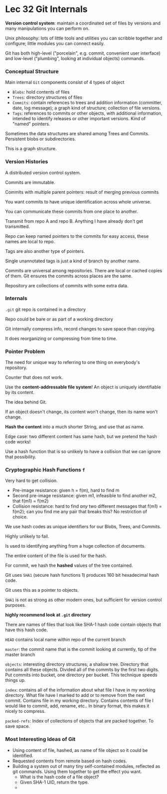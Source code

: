 # Lec 32 Git Internals

**Version control system**: maintain a coordinated set of files by versions and many manipulations you can perform on.

Unix philosophy: lots of little tools and utilities you can scribble together and configure; little modules you can connect easily.

Git has both high-level ("porcelain", e.g. commit, convenient user interface) and low-level ("plumbing", looking at individual objects) commands. 



### Conceptual Structure

Main internal `Git` components consist of 4 types of object

* `Blobs`: hold contents of files
* `Trees`: directory structures of files
* `Commits`: contain references to trees and addition information (committer, date, log message); a graph kind of structure; collection of file versions.
* `Tags`: references to commits or other objects, with additional information, intended to identify releases or other important versions. Kind of "named" pointers.


Sometimes the data structures are shared among Trees and Commits. Persistent blobs or subdirectories.

This is a graph structure.



### Version Histories

A distributed version control system.

Commits are immutable.

Commits with multiple parent pointers: result of merging previous commits


You want commits to have unique identification across whole universe.

You can communicate these commits from one place to another.



Transmit from repo A and repo B. Anything I have already don't get transmitted. 

Repo can keep named pointers to the commits for easy access, these names are local to repo. 

Tags are also another type of pointers. 

Single unannotated tags is just a kind of branch by another name.



Commits are universal among repositories. 
There are local or cached copies of them. Git ensures the commits across places are the same.

Repository are collections of commits with some extra data.



### Internals

`.git` git repo is contained in a directory

Repo could be bare or as part of a working directory

Git internally compress info, record changes to save space than copying.

It does reorganizing or compressing from time to time.



### Pointer Problem

The need for unique way to referring to one thing on everybody's repository.

Counter that does not work.

Use the **content-addressable file system**! An object is uniquely identifiable by its content.

The idea behind Git.

If an object doesn't change, its content won't change, then its name won't change.

**Hash the content** into a much shorter String, and use that as name.

Edge case: two different content has same hash, but we pretend the hash code works!

Use a hash function that is so unlikely to have a collision that we can ignore that possibility.



### Cryptographic Hash Functions `f`

Very hard to get collision.

* Pre-image resistance: given h = f(m), hard to find m
* Second pre-image resistance: given m1, infeasible to find another m2, that f(m1) = f(m2)
* Collision resistance: hard to find *any* two different messages that f(m1) = f(m2); can you find me any pair that breaks this? No restriction of choice.

We use hash codes as unique identifiers for our Blobs, Trees, and Commits.

Highly unlikely to fail.

Is used to identifying anything from a huge collection of documents.



The entire content of the file is used for the hash.

For commit, we hash the **hashed** values of the tree contained.



Git uses `SHA1` (secure hash functions 1) produces 160 bit hexadecimal hash code.

Git uses this as a pointer to objects.

`SHA1` is not as strong as other modern ones, but sufficient for version control purposes.



**highly recommend look at `.git` directory**

There are names of files that look like SHA-1 hash code contain objects that have this hash code.



`HEAD` contains local name within repo of the current branch

`master`: the commit name that is the commit looking at currently, tip of the master branch

`objects`: interesting directory structures; a shallow tree. Directory that contains all these objects. Divided all of the commits by the first two digits. Put commits into bucket, one directory per bucket. This technique speeds things up.

`index`: contains all of the information about what file I have in my working directory. What file have I marked to add or to remove from the next commit. Contains file in my working directory. Contains contents of file I would like to commit, add, rename, etc.. In binary format, this makes it nicely to compress.

`packed-refs`: Index of collections of objects that are packed together. To save space.



### Most Interesting Ideas of Git

* Using content of file, hashed, as name of file object so it could be identified.
* Requested contents from remote based on hash codes.
* Building a system out of many tiny self-contained modules, reflected as git commands. Using them together to get the effect you want.
  * What is the hash code of a file object?
  * Given SHA-1 UID, return the type.
  * 